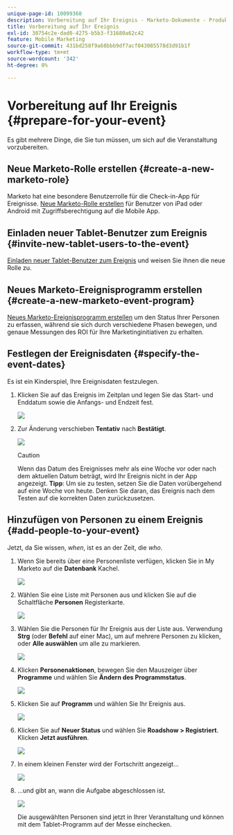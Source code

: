```yaml
---
unique-page-id: 10099360
description: Vorbereitung auf Ihr Ereignis - Marketo-Dokumente - Produktdokumentation
title: Vorbereitung auf Ihr Ereignis
exl-id: 30754c2e-dad0-4275-b5b3-f31680a62c42
feature: Mobile Marketing
source-git-commit: 431bd258f9a68bbb9df7acf043085578d3d91b1f
workflow-type: tm+mt
source-wordcount: '342'
ht-degree: 0%

---
```


# Vorbereitung auf Ihr Ereignis {#prepare-for-your-event}

Es gibt mehrere Dinge, die Sie tun müssen, um sich auf die Veranstaltung vorzubereiten.

## Neue Marketo-Rolle erstellen {#create-a-new-marketo-role}

Marketo hat eine besondere Benutzerrolle für die Check-in-App für Ereignisse. [Neue Marketo-Rolle erstellen](/help/marketo/product-docs/core-marketo-concepts/mobile-apps/event-check-in/grant-users-access-to-the-check-in-app.md) für Benutzer von iPad oder Android mit Zugriffsberechtigung auf die Mobile App.

## Einladen neuer Tablet-Benutzer zum Ereignis {#invite-new-tablet-users-to-the-event}

[Einladen neuer Tablet-Benutzer zum Ereignis](/help/marketo/product-docs/core-marketo-concepts/mobile-apps/event-check-in/grant-users-access-to-the-check-in-app.md) und weisen Sie ihnen die neue Rolle zu.

## Neues Marketo-Ereignisprogramm erstellen {#create-a-new-marketo-event-program}

[Neues Marketo-Ereignisprogramm erstellen](/help/marketo/product-docs/demand-generation/events/understanding-events/create-a-new-event-program.md) um den Status Ihrer Personen zu erfassen, während sie sich durch verschiedene Phasen bewegen, und genaue Messungen des ROI für Ihre Marketinginitiativen zu erhalten.

## Festlegen der Ereignisdaten {#specify-the-event-dates}

Es ist ein Kinderspiel, Ihre Ereignisdaten festzulegen.

1. Klicken Sie auf das Ereignis im Zeitplan und legen Sie das Start- und Enddatum sowie die Anfangs- und Endzeit fest.

   ![](assets/image2016-4-6-15-3a27-3a35.png)

1. Zur Änderung verschieben **Tentativ** nach **Bestätigt**.

   ![](assets/image2016-4-6-15-3a30-3a57.png)

   >[!CAUTION]
   >
   >Wenn das Datum des Ereignisses mehr als eine Woche vor oder nach dem aktuellen Datum beträgt, wird Ihr Ereignis nicht in der App angezeigt. **Tipp**: Um sie zu testen, setzen Sie die Daten vorübergehend auf eine Woche von heute. Denken Sie daran, das Ereignis nach dem Testen auf die korrekten Daten zurückzusetzen.

## Hinzufügen von Personen zu einem Ereignis {#add-people-to-your-event}

Jetzt, da Sie wissen, *when*, ist es an der Zeit, die *who*.

1. Wenn Sie bereits über eine Personenliste verfügen, klicken Sie in My Marketo auf die **Datenbank** Kachel.

   ![](assets/db.png)

1. Wählen Sie eine Liste mit Personen aus und klicken Sie auf die Schaltfläche **Personen** Registerkarte.

   ![](assets/four.png)

1. Wählen Sie die Personen für Ihr Ereignis aus der Liste aus. Verwendung **Strg** (oder **Befehl** auf einer Mac), um auf mehrere Personen zu klicken, oder **Alle auswählen** um alle zu markieren.

   ![](assets/five.png)

1. Klicken **Personenaktionen**, bewegen Sie den Mauszeiger über **Programme** und wählen Sie **Ändern des Programmstatus**.

   ![](assets/six.png)

1. Klicken Sie auf **Programm** und wählen Sie Ihr Ereignis aus.

   ![](assets/seven.png)

1. Klicken Sie auf **Neuer Status** und wählen Sie **Roadshow > Registriert**. Klicken **Jetzt ausführen**.

   ![](assets/eight.png)

1. In einem kleinen Fenster wird der Fortschritt angezeigt...

   ![](assets/image2016-4-7-16-3a49-3a7.png)

1. ...und gibt an, wann die Aufgabe abgeschlossen ist.

   ![](assets/ten.png)

   Die ausgewählten Personen sind jetzt in Ihrer Veranstaltung und können mit dem Tablet-Programm auf der Messe einchecken.
